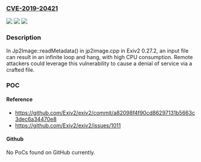 ### [CVE-2019-20421](https://cve.mitre.org/cgi-bin/cvename.cgi?name=CVE-2019-20421)
![](https://img.shields.io/static/v1?label=Product&message=n%2Fa&color=blue)
![](https://img.shields.io/static/v1?label=Version&message=n%2Fa&color=blue)
![](https://img.shields.io/static/v1?label=Vulnerability&message=n%2Fa&color=brighgreen)

### Description

In Jp2Image::readMetadata() in jp2image.cpp in Exiv2 0.27.2, an input file can result in an infinite loop and hang, with high CPU consumption. Remote attackers could leverage this vulnerability to cause a denial of service via a crafted file.

### POC

#### Reference
- https://github.com/Exiv2/exiv2/commit/a82098f4f90cd86297131b5663c3dec6a34470e8
- https://github.com/Exiv2/exiv2/issues/1011

#### Github
No PoCs found on GitHub currently.

